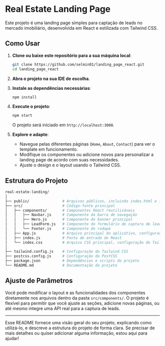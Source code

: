 # Real Estate Landing Page

Este projeto é uma landing page simples para captação de leads no mercado imobiliário, desenvolvida em React e estilizada com Tailwind CSS.

## Como Usar

1. **Clone ou baixe este repositório para a sua máquina local**:
   ```bash
   git clone https://github.com/selmin01/landing_page_react.git
   cd landing_page_react
   ```

2. **Abra o projeto na sua IDE de escolha**.

3. **Instale as dependências necessárias**:
   ```bash
   npm install
   ```

4. **Execute o projeto**:
   ```bash
   npm start
   ```
   O projeto será iniciado em `http://localhost:3000`.

5. **Explore e adapte**:
   - Navegue pelas diferentes páginas (`Home`, `About`, `Contact`) para ver o template em funcionamento.
   - Modifique os componentes ou adicione novos para personalizar a landing page de acordo com suas necessidades.
   - Ajuste o design e o layout usando o Tailwind CSS.

## Estrutura do Projeto

```bash
real-estate-landing/
│
├── public/               # Arquivos públicos, incluindo index.html e imagens
├── src/                  # Código-fonte principal
│   ├── components/       # Componentes React reutilizáveis
│   │   ├── Navbar.js     # Componente da barra de navegação
│   │   ├── Hero.js       # Componente do banner principal
│   │   ├── LeadForm.js   # Componente do formulário de captura de leads
│   │   └── Footer.js     # Componente do rodapé
│   ├── App.js            # Arquivo principal do aplicativo, configuração das rotas
│   ├── index.js          # Ponto de entrada do React
│   └── index.css         # Arquivo CSS principal, configuração do Tailwind
│
├── tailwind.config.js    # Configuração do Tailwind CSS
├── postcss.config.js     # Configuração do PostCSS
├── package.json          # Dependências e scripts do projeto
└── README.md             # Documentação do projeto
```

## Ajuste de Parâmetros

Você pode modificar o layout e as funcionalidades dos componentes diretamente nos arquivos dentro da pasta `src/components/`. O projeto é flexível para permitir que você ajuste as seções, adicione novas páginas, ou até mesmo integre uma API real para a captura de leads.

---

Esse README fornece uma visão geral do seu projeto, explicando como utilizá-lo, e descreve a estrutura do projeto de forma clara. Se precisar de mais detalhes ou quiser adicionar alguma informação, estou aqui para ajudar!